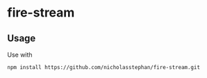 # fire-stream

## Usage

Use with 

```
npm install https://github.com/nicholasstephan/fire-stream.git
```